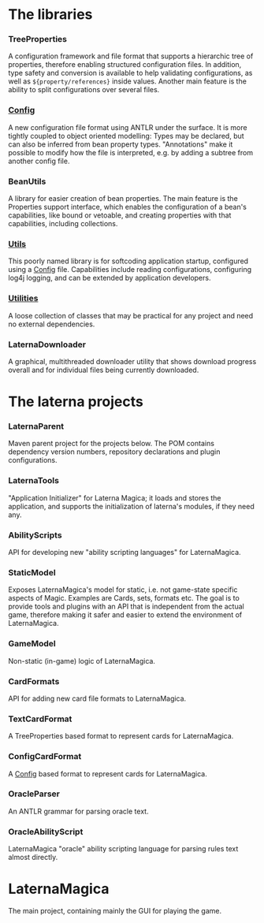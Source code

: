 # The libraries #
### TreeProperties ###
A configuration framework and file format that supports a hierarchic tree of properties, therefore enabling structured configuration files. In addition, type safety and conversion is available to help validating configurations, as well as `${property/references}` inside values. Another main feature is the ability to split configurations over several files.
### [Config](Config.md) ###
A new configuration file format using ANTLR under the surface. It is more tightly coupled to object oriented modelling: Types may be declared, but can also be inferred from bean property types. "Annotations" make it possible to modify how the file is interpreted, e.g. by adding a subtree from another config file.
### BeanUtils ###
A library for easier creation of bean properties. The main feature is the Properties support interface, which enables the configuration of a bean's capabilities, like bound or vetoable, and creating properties with that capabilities, including collections.
### [Utils](Utils.md) ###
This poorly named library is for softcoding application startup, configured using a [Config](Config.md) file. Capabilities include reading configurations, configuring log4j logging, and can be extended by application developers.
### [Utilities](Utilities.md) ###
A loose collection of classes that may be practical for any project and need no external dependencies.
### LaternaDownloader ###
A graphical, multithreaded downloader utility that shows download progress overall and for individual files being currently downloaded.
# The laterna projects #
### LaternaParent ###
Maven parent project for the projects below. The POM contains dependency version numbers, repository declarations and plugin configurations.
### LaternaTools ###
"Application Initializer" for Laterna Magica; it loads and stores the application, and supports the initialization of laterna's modules, if they need any.
### AbilityScripts ###
API for developing new "ability scripting languages" for LaternaMagica.
### StaticModel ###
Exposes LaternaMagica's model for static, i.e. not game-state specific aspects of Magic. Examples are Cards, sets, formats etc. The goal is to provide tools and plugins with an API that is independent from the actual game, therefore making it safer and easier to extend the environment of LaternaMagica.
### GameModel ###
Non-static (in-game) logic of LaternaMagica.
### CardFormats ###
API for adding new card file formats to LaternaMagica.
### TextCardFormat ###
A TreeProperties based format to represent cards for LaternaMagica.
### ConfigCardFormat ###
A [Config](Config.md) based format to represent cards for LaternaMagica.
### OracleParser ###
An ANTLR grammar for parsing oracle text.
### OracleAbilityScript ###
LaternaMagica "oracle" ability scripting language for parsing rules text almost directly.
# LaternaMagica #
The main project, containing mainly the GUI for playing the game.